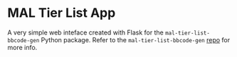 # MAL Tier List App
A very simple web inteface created with Flask for the `mal-tier-list-bbcode-gen` Python package.
Refer to the `mal-tier-list-bbcode-gen` [repo](https://github.com/juliamarc/mal-tier-list-bbcode-gen) for more info.